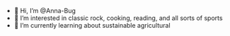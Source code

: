 - 👋 Hi, I’m @Anna-Bug
- 👀 I’m interested in classic rock, cooking, reading, and all sorts of sports
- 🌱 I’m currently learning about sustainable agricultural 


<!---
Anna-Bug/Anna-Bug is a ✨ special ✨ repository because its `README.md` (this file) appears on your GitHub profile.
You can click the Preview link to take a look at your changes.
--->
